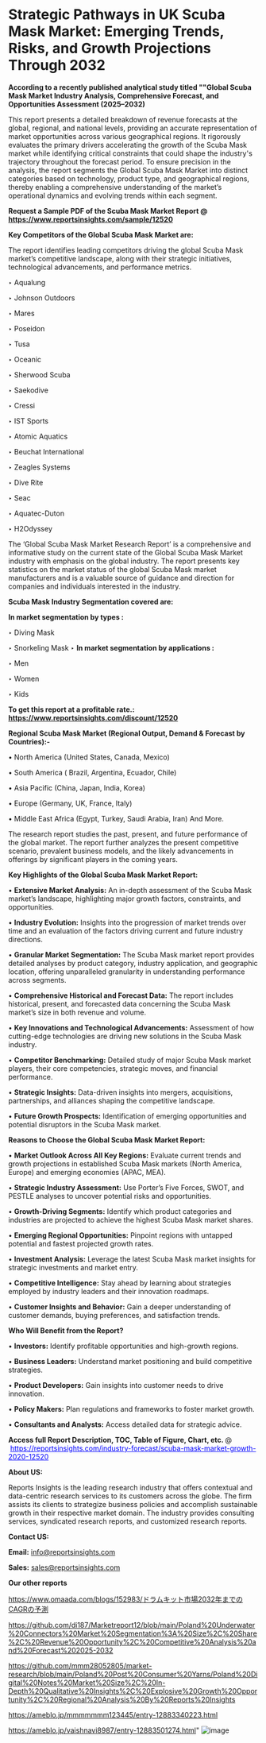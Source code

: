 # Strategic Pathways in UK Scuba Mask Market: Emerging Trends, Risks, and Growth Projections Through 2032

<strong>According to a recently published analytical study titled ""Global Scuba Mask Market Industry Analysis, Comprehensive Forecast, and Opportunities Assessment (2025–2032)</strong>

This report presents a detailed breakdown of revenue forecasts at the global, regional, and national levels, providing an accurate representation of market opportunities across various geographical regions. It rigorously evaluates the primary drivers accelerating the growth of the Scuba Mask market while identifying critical constraints that could shape the industry's trajectory throughout the forecast period. To ensure precision in the analysis, the report segments the Global Scuba Mask Market into distinct categories based on technology, product type, and geographical regions, thereby enabling a comprehensive understanding of the market’s operational dynamics and evolving trends within each segment.

<strong>Request a Sample PDF of the Scuba Mask Market Report </strong><strong>@<a href=https://www.reportsinsights.com/sample/12520 style=color:#0000ff;> https://www.reportsinsights.com/sample/12520</a></strong></font>

<strong>Key Competitors of the Global Scuba Mask Market are:</strong>

The report identifies leading competitors driving the global Scuba Mask market’s competitive landscape, along with their strategic initiatives, technological advancements, and performance metrics.

‣ Aqualung

‣ Johnson Outdoors

‣ Mares

‣ Poseidon

‣ Tusa

‣ Oceanic

‣ Sherwood Scuba

‣ Saekodive

‣ Cressi

‣ IST Sports

‣ Atomic Aquatics

‣ Beuchat International

‣ Zeagles Systems

‣ Dive Rite

‣ Seac

‣ Aquatec-Duton

‣ H2Odyssey

The ‘Global Scuba Mask Market Research Report’ is a comprehensive and informative study on the current state of the Global Scuba Mask Market industry with emphasis on the global industry. The report presents key statistics on the market status of the global Scuba Mask market manufacturers and is a valuable source of guidance and direction for companies and individuals interested in the industry.

<strong>Scuba Mask Industry Segmentation covered are:</strong>

<strong>In market segmentation by types : </strong>

‣ Diving Mask

‣ Snorkeling Mask
‣ 
<strong>In market segmentation by applications : </strong>

‣ Men

‣ Women

‣ Kids

<strong>To get this report at a profitable rate.: <a href=https://www.reportsinsights.com/discount/12520 style=color:#0000ff;>https://www.reportsinsights.com/discount/12520</a></strong></font>

<strong>Regional Scuba Mask Market (Regional Output, Demand &amp; Forecast by Countries):-</strong>

• North America (United States, Canada, Mexico)

• South America ( Brazil, Argentina, Ecuador, Chile)

• Asia Pacific (China, Japan, India, Korea)

• Europe (Germany, UK, France, Italy)

• Middle East Africa (Egypt, Turkey, Saudi Arabia, Iran) And More.

The research report studies the past, present, and future performance of the global market. The report further analyzes the present competitive scenario, prevalent business models, and the likely advancements in offerings by significant players in the coming years.

<strong>Key Highlights of the Global Scuba Mask Market Report:</strong>

• <strong>Extensive Market Analysis:</strong> An in-depth assessment of the Scuba Mask market’s landscape, highlighting major growth factors, constraints, and opportunities.

• <strong>Industry Evolution:</strong> Insights into the progression of market trends over time and an evaluation of the factors driving current and future industry directions.

• <strong>Granular Market Segmentation:</strong> The Scuba Mask market report provides detailed analyses by product category, industry application, and geographic location, offering unparalleled granularity in understanding performance across segments.

• <strong>Comprehensive Historical and Forecast Data:</strong> The report includes historical, present, and forecasted data concerning the Scuba Mask market’s size in both revenue and volume.

• <strong>Key Innovations and Technological Advancements:</strong> Assessment of how cutting-edge technologies are driving new solutions in the Scuba Mask industry.

• <strong>Competitor Benchmarking:</strong> Detailed study of major Scuba Mask market players, their core competencies, strategic moves, and financial performance.

• <strong>Strategic Insights:</strong> Data-driven insights into mergers, acquisitions, partnerships, and alliances shaping the competitive landscape.

• <strong>Future Growth Prospects:</strong> Identification of emerging opportunities and potential disruptors in the Scuba Mask market.

<strong>Reasons to Choose the Global Scuba Mask Market Report:</strong>

• <strong>Market Outlook Across All Key Regions:</strong> Evaluate current trends and growth projections in established Scuba Mask markets (North America, Europe) and emerging economies (APAC, MEA).

• <strong>Strategic Industry Assessment:</strong> Use Porter’s Five Forces, SWOT, and PESTLE analyses to uncover potential risks and opportunities.

• <strong>Growth-Driving Segments:</strong> Identify which product categories and industries are projected to achieve the highest Scuba Mask market shares.

• <strong>Emerging Regional Opportunities:</strong> Pinpoint regions with untapped potential and fastest projected growth rates.

• <strong>Investment Analysis:</strong> Leverage the latest Scuba Mask market insights for strategic investments and market entry.

• <strong>Competitive Intelligence:</strong> Stay ahead by learning about strategies employed by industry leaders and their innovation roadmaps.

• <strong>Customer Insights and Behavior:</strong> Gain a deeper understanding of customer demands, buying preferences, and satisfaction trends.

<strong>Who Will Benefit from the Report?</strong>

• <strong>Investors:</strong> Identify profitable opportunities and high-growth regions.

• <strong>Business Leaders:</strong> Understand market positioning and build competitive strategies.

• <strong>Product Developers:</strong> Gain insights into customer needs to drive innovation.

• <strong>Policy Makers:</strong> Plan regulations and frameworks to foster market growth.

• <strong>Consultants and Analysts:</strong> Access detailed data for strategic advice.
</ul>
<strong>Access full Report Description, TOC, Table of Figure, Chart, etc. </strong>@  <a href=https://reportsinsights.com/industry-forecast/scuba-mask-market-growth-2020-12520 style=color:#0000ff;>https://reportsinsights.com/industry-forecast/scuba-mask-market-growth-2020-12520</a></font>

<strong><strong>About US</strong>:</strong>

Reports Insights is the leading research industry that offers contextual and data-centric research services to its customers across the globe. The firm assists its clients to strategize business policies and accomplish sustainable growth in their respective market domain. The industry provides consulting services, syndicated research reports, and customized research reports.

<strong>Contact US:</strong>

<p class=""""><b>Email:</b> <a href=mailto:info@reportsinsights.com>info@reportsinsights.com</a></p>
<p class=""""><b>Sales:</b> <a href=mailto:sales@reportsinsights.com>sales@reportsinsights.com</a></p>

<strong>Our other reports</strong>

<a href=https://www.omaada.com/blogs/152983/ドラムキット市場2032年までのCAGRの予測>https://www.omaada.com/blogs/152983/ドラムキット市場2032年までのCAGRの予測</a>

<a href=https://github.com/di187/Marketreport12/blob/main/Poland%20Underwater%20Connectors%20Market%20Segmentation%3A%20Size%2C%20Share%2C%20Revenue%20Opportunity%2C%20Competitive%20Analysis%20and%20Forecast%202025-2032>https://github.com/di187/Marketreport12/blob/main/Poland%20Underwater%20Connectors%20Market%20Segmentation%3A%20Size%2C%20Share%2C%20Revenue%20Opportunity%2C%20Competitive%20Analysis%20and%20Forecast%202025-2032</a>

<a href=https://github.com/mmm28052805/market-research/blob/main/Poland%20Post%20Consumer%20Yarns/Poland%20Digital%20Notes%20Market%20Size%2C%20In-Depth%20Qualitative%20Insights%2C%20Explosive%20Growth%20Opportunity%2C%20Regional%20Analysis%20By%20Reports%20Insights>https://github.com/mmm28052805/market-research/blob/main/Poland%20Post%20Consumer%20Yarns/Poland%20Digital%20Notes%20Market%20Size%2C%20In-Depth%20Qualitative%20Insights%2C%20Explosive%20Growth%20Opportunity%2C%20Regional%20Analysis%20By%20Reports%20Insights</a>

<a href=https://ameblo.jp/mmmmmmm123445/entry-12883340223.html>https://ameblo.jp/mmmmmmm123445/entry-12883340223.html</a>

<a href=https://ameblo.jp/vaishnavi8987/entry-12883501274.html>https://ameblo.jp/vaishnavi8987/entry-12883501274.html</a>"
![image](https://github.com/user-attachments/assets/c445bdbb-8875-4dfd-884e-ccf3fae0e225)
